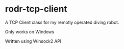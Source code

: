 # rodr-tcp-client
A TCP Client class for my remotly operated diving robot.

Only works on Windows

Written using Winsock2 API
